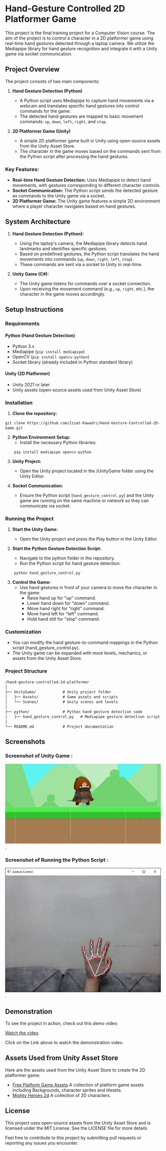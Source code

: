 # Hand-Gesture Controlled 2D Platformer Game

This project is the final training project for a Computer Vision course. The aim of the project is to control a character in a 2D platformer game using real-time hand gestures detected through a laptop camera. We utilize the Mediapipe library for hand gesture recognition and integrate it with a Unity game via socket communication.

## Project Overview

The project consists of two main components:

1. **Hand Gesture Detection (Python)**
   - A Python script uses Mediapipe to capture hand movements via a webcam and translates specific hand gestures into control commands for the game.
   - The detected hand gestures are mapped to basic movement commands: `up`, `down`, `left`, `right`, and `stop`.

2. **2D Platformer Game (Unity)**
   - A simple 2D platformer game built in Unity using open-source assets from the Unity Asset Store.
   - The character in the game moves based on the commands sent from the Python script after processing the hand gestures.

### Key Features:
- **Real-time Hand Gesture Detection:** Uses Mediapipe to detect hand movements, with gestures corresponding to different character controls.
- **Socket Communication:** The Python script sends the detected gesture as commands to the Unity game via a socket.
- **2D Platformer Game:** The Unity game features a simple 2D environment where a player character navigates based on hand gestures.
  
## System Architecture

1. **Hand Gesture Detection (Python):**
   - Using the laptop's camera, the Mediapipe library detects hand landmarks and identifies specific gestures.
   - Based on predefined gestures, the Python script translates the hand movements into commands (`up`, `down`, `right`, `left`, `stop`).
   - These commands are sent via a socket to Unity in real-time.

2. **Unity Game (C#):**
   - The Unity game listens for commands over a socket connection.
   - Upon receiving the movement command (e.g., `up`, `right`, etc.), the character in the game moves accordingly.

## Setup Instructions

### Requirements

#### Python (Hand Gesture Detection)
- Python 3.x
- Mediapipe (`pip install mediapipe`)
- OpenCV (`pip install opencv-python`)
- Socket library (already included in Python standard library)

#### Unity (2D Platformer)
- Unity 2021 or later
- Unity assets (open-source assets used from Unity Asset Store)

### Installation

1. **Clone the repository:**

```
git clone https://github.com/Izzat-Kawadri/Hand-Gesture-Controlled-2D-Game.git
```

2. **Python Environment Setup:**
   - Install the necessary Python libraries:
```
    pip install mediapipe opencv-python
```

3. **Unity Project:**
   - Open the Unity project located in the /UnityGame folder using the Unity Editor.

4. **Socket Communication:**
   - Ensure the Python script (`hand_gesture_control.py`) and the Unity game are running on the same machine or network so they can communicate via socket.

### Running the Project

1. **Start the Unity Game:**
    - Open the Unity project and press the Play button in the Unity Editor.

2.  **Start the Python Gesture Detection Script:**
    - Navigate to the python folder in the repository.
    - Run the Python script for hand gesture detection:
```
    python hand_gesture_control.py
```
   


3. **Control the Game:**
    - Use hand gestures in front of your camera to move the character in the game:
       - Raise hand up for "up" command.
       - Lower hand down for "down" command.
       - Move hand right for "right" command.
       - Move hand left for "left" command.
       - Hold hand still for "stop" command.

### Customization

  - You can modify the hand gesture-to-command mappings in the Python script (hand_gesture_control.py).
  - The Unity game can be expanded with more levels, mechanics, or assets from the Unity Asset Store.

### Project Structure
```
/hand-gesture-controlled-2d-platformer
│
├── UnityGame/            # Unity project folder
│   ├── Assets/           # Game assets and scripts
│   └── Scenes/           # Unity scenes and levels
│
├── python/               # Python hand gesture detection code
│   ├── hand_gesture_control.py   # Mediapipe gesture detection script
│
└── README.md             # Project documentation
```
## Screenshots

### Screenshot of Unity Game :

![unityScreenshot](./Screenshots/unityScreenshot.PNG).

### Screenshot of Running the Python Script :

![pythonScreenshot](./Screenshots/pythonScreenshot.PNG).

## Demonstration

To see the project in action, check out this demo video:

[Watch the video](./Screenshots/Demonstration.mp4).

Click on the Link above to watch the demonstration video.

## Assets Used from Unity Asset Store
Here are the assets used from the Unity Asset Store to create the 2D platformer game:
- [Free Platform Game Assets](https://assetstore.unity.com/packages/2d/environments/free-platform-game-assets-85838)  A collection of platform game assets including Backgrounds, character sprites and tilesets.
- [Mighty Heroes 2d](https://assetstore.unity.com/packages/2d/characters/mighty-heroes-rogue-2d-fantasy-characters-pack-85770) A collection of 2D characters.
## License
 
This project uses open-source assets from the Unity Asset Store and is licensed under the MIT License. See the LICENSE file for more details.

Feel free to contribute to this project by submitting pull requests or reporting any issues you encounter.


